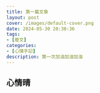 ```yaml
---
title: 第一篇文章
layout: post
cover: /images/default-cover.png
date: 2024-05-30 20:30:36
tags:
- [廢文]
categories:
- [心情手記]
description: 第一次加油加油加油
---
```


## 心情晴
